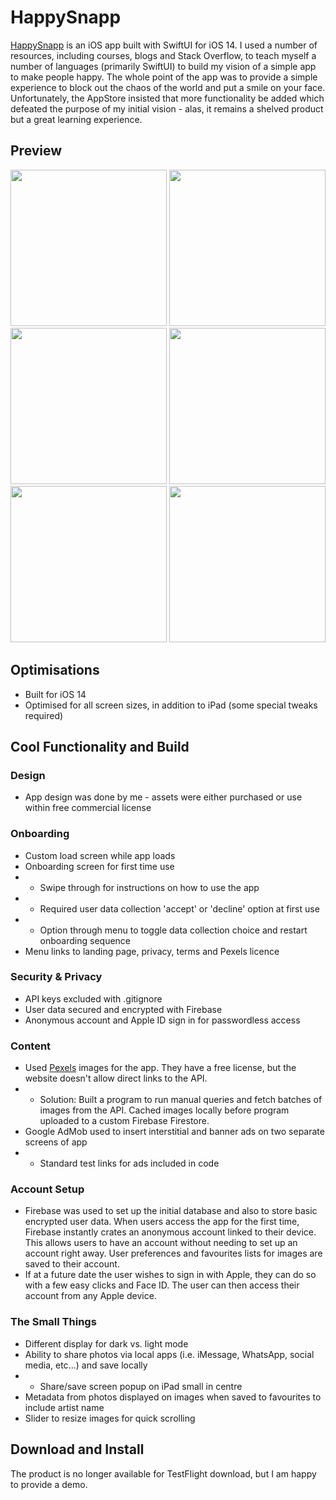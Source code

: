 # HappySnapp

[HappySnapp](https://happysnapp.netlify.app/) is an iOS app built with SwiftUI for iOS 14. I used a number of resources, including courses, blogs and Stack Overflow, to teach myself a number of languages (primarily SwiftUI) to build my vision of a simple app to make people happy. The whole point of the app was to provide a simple experience to block out the chaos of the world and put a smile on your face. Unfortunately, the AppStore insisted that more functionality be added which defeated the purpose of my initial vision - alas, it remains a shelved product but a great learning experience.

## Preview

<p align="middle">
  <img src="https://i.ibb.co/P6ZsxNs/screenshot1.jpg" width="250"/>
  <img src="https://i.ibb.co/RH6bdqY/screenshot2.jpg" width="250"/>
  <img src="https://i.ibb.co/WWSbZ0t/screenshot3.jpg" width="250"/>
  <img src="https://i.ibb.co/2gnhPdW/screenshot4.jpg" width="250"/>
  <img src="https://i.ibb.co/FV4KY19/screenshot5.jpg" width="250"/>
  <img src="https://i.ibb.co/KKq83P5/screenshot6.jpg" width="250"/>
</p>

## Optimisations

* Built for iOS 14
* Optimised for all screen sizes, in addition to iPad (some special tweaks required)

## Cool Functionality and Build

### Design

* App design was done by me - assets were either purchased or use within free commercial license

### Onboarding

* Custom load screen while app loads
* Onboarding screen for first time use
* * Swipe through for instructions on how to use the app
* * Required user data collection 'accept' or 'decline' option at first use
* * Option through menu to toggle data collection choice and restart onboarding sequence
* Menu links to landing page, privacy, terms and Pexels licence

### Security & Privacy

* API keys excluded with .gitignore
* User data secured and encrypted with Firebase
* Anonymous account and Apple ID sign in for passwordless access

### Content

* Used [Pexels](https://www.pexels.com/) images for the app. They have a free license, but the website doesn't allow direct links to the API.
* * Solution: Built a program to run manual queries and fetch batches of images from the API. Cached images locally before program uploaded to a custom Firebase Firestore.
* Google AdMob used to insert interstitial and banner ads on two separate screens of app
* * Standard test links for ads included in code

### Account Setup

* Firebase was used to set up the initial database and also to store basic encrypted user data. When users access the app for the first time, Firebase instantly crates an anonymous account linked to their device. This allows users to have an account without needing to set up an account right away. User preferences and favourites lists for images are saved to their account.
* If at a future date the user wishes to sign in with Apple, they can do so with a few easy clicks and Face ID. The user can then access their account from any Apple device.

### The Small Things

* Different display for dark vs. light mode
* Ability to share photos via local apps (i.e. iMessage, WhatsApp, social media, etc...) and save locally
* * Share/save screen popup on iPad small in centre
* Metadata from photos displayed on images when saved to favourites to include artist name
* Slider to resize images for quick scrolling

## Download and Install

The product is no longer available for TestFlight download, but I am happy to provide a demo.